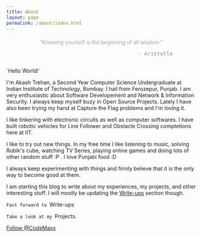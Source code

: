 ```yaml
---
title: About
layout: page
permalink: /about/index.html
---
```

<center><h4 style="font-weight: 300; opacity: 0.5;">
“Knowing yourself is the beginning of all wisdom.”<br>
<pre style="border: none;">                                  - Aristotle</pre>
</h4></center>
<footer class="footer-main" style="padding: 5px 0;">
</footer>
`Hello World!`

I'm Akash Trehan, a Second Year Computer Science Undergraduate at Indian Institute of Technology, Bombay. I hail from Ferozepur, Punjab. I am very enthusiastic about Software Developement and Network & Information Security. I always keep myself buzy in Open Source Projects. Lately I have also been trying my hand at Capture the Flag problems and I'm loving it.

I like tinkering with electronic circuits as well as computer softwares. I have built robotic vehicles for Line Follower and Obstacle Crossing comptetions here at IIT.

I like to try out new things. In my free time I like listening to music, solving Rubik's cube, watching TV Series, playing online games and doing lots of other random stuff :P . I love Punjabi food :D

I always keep experimenting with things and firmly believe that it is the only way to become good at them.

I am starting this blog to write about my experiences, my projects, and other interesting stuff. I will mostly be updating the [Write-ups](../writeups) section though.

`Fast forward to `<a href='../writeups' style="text-decoration:none">Write-ups</a>

`Take a look at my `<a href='../projects' style="text-decoration:none">Projects.</a>

<a class="github-button" href="https://github.com/CodeMaxx" data-style="mega" data-count-href="/CodeMaxx/followers" data-count-api="/users/CodeMaxx#followers" data-count-aria-label="# followers on GitHub" aria-label="Follow @CodeMaxx on GitHub">Follow @CodeMaxx</a>

